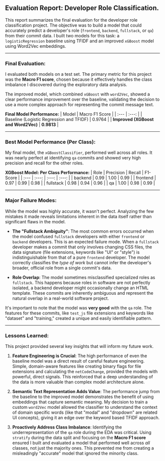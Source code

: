 ## Evaluation Report: Developer Role Classification.

This report summarizes the final evaluation for the developer role classification project. The objective was to build a model that could accurately predict a developer's role (`frontend`, `backend`, `fullstack`, or `qa`) from their commit data. I built two models for this task: a `logisticRegression` baseline using TFIDF and an improved `xGBoost` model using Word2Vec embeddings.

---

### Final Evaluation:

I evaluated both models on a test set. The primary metric for this project was the **Macro F1 score**, chosen because it effectively handles the class imbalance I discovered during the exploratory data analysis.

The improved model, which combined `xGBoost` with `word2Vec`, showed a clear performance improvement over the baseline, validating the decision to use a more complex approach for representing the commit message text.

**Final Model Performance:**
| Model | Macro F1 Score |
| :--- | :---: |
| Baseline (Logistic Regression and TFIDF) | 0.9764 |
| **Improved (XGBoost and Word2Vec)** | **0.9813** |

---

### Best Model Performance (Per Class):

My final model, the `xGBoostClassifier`, performed well across all roles. It was nearly perfect at identifying `qa` commits and showed very high precision and recall for the other roles.

**XGBoost Model: Per Class Performance:**
| Role | Precision | Recall | F1-Score |
| :--- | :---: | :---: | :---: |
| backend | 0.99 | 1.00 | 0.99 |
| frontend | 0.97 | 0.99 | 0.98 |
| fullstack | 0.98 | 0.94 | 0.96 |
| qa | 1.00 | 0.98 | 0.99 |

---

### Major Failure Modes:

While the model was highly accurate, it wasn't perfect. Analyzing the few mistakes it made reveals limitations inherent in the data itself rather than significant flaws in the model.

* **The "Fullstack Ambiguity"**: The most common errors occurred when the model confused `fullstack` developers with either `frontend` or `backend` developers. This is an expected failure mode. When a `fullstack` developer makes a commit that only involves changing CSS files, the data signature (file extensions, keywords like "UI" or "style") is indistinguishable from that of a pure `frontend` developer. The model correctly classifies the *type of work* but cannot infer the developer's broader, official role from a single commit's data.

* **Role Overlap**: The model sometimes misclassified specialized roles as `fullstack`. This happens because roles in software are not perfectly isolated, a backend developer might occasionally change an HTML template. These commits are inherently ambiguous and represent the natural overlap in a real-world software project.

It's important to note that the model was **very good** with the `qa` role. The features for these commits, like `test_js` file extensions and keywords like "dataset" and "training," created a unique and easily identifiable pattern.

---

### Lessons Learned:

This project provided several key insights that will inform my future work.

1.  **Feature Engineering is Crucial**: The high performance of even the baseline model was a direct result of careful feature engineering. Simple, domain-aware features like creating binary flags for file extensions and calculating the `netCodeChange`, provided the models with powerful, direct signals. This reinforced that a deep understanding of the data is more valuable than complex model architecture alone.

2.  **Semantic Text Representation Adds Value**: The performance jump from the baseline to the improved model demonstrates the benefit of using embeddings that capture semantic meaning. My decision to train a custom `word2Vec` model allowed the classifier to understand the context of domain specific words (like that "modal" and "dropdown" are related UI concepts), giving it an edge over the keyword based TFIDF approach.

3.  **Proactively Address Class Imbalance**: Identifying the underrepresentation of the `qa` role during the EDA was critical. Using `stratify` during the data split and focusing on the **Macro F1 score** ensured I built and evaluated a model that performed well across *all* classes, not just the majority ones. This prevented me from creating a misleadingly "accurate" model that ignored the minority class.